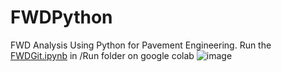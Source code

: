 # FWDPython
FWD Analysis Using Python for Pavement Engineering. Run the [FWDGit.ipynb](https://github.com/egemenokte/PavementPython/assets/45702242/e43d7dc7-5d31-46af-b5cd-a2bec87795fa) in /Run folder on google colab
![image](https://user-images.githubusercontent.com/45702242/132105107-f256d528-93a5-4ed5-a480-4e447cb903a9.png)
